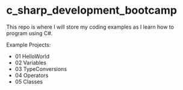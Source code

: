 # c_sharp_development_bootcamp
This repo is where I will store my coding examples as I learn how to program using C#.

Example Projects:
  - 01 HelloWorld
  - 02 Variables
  - 03 TypeConversions
  - 04 Operators
  - 05 Classes
